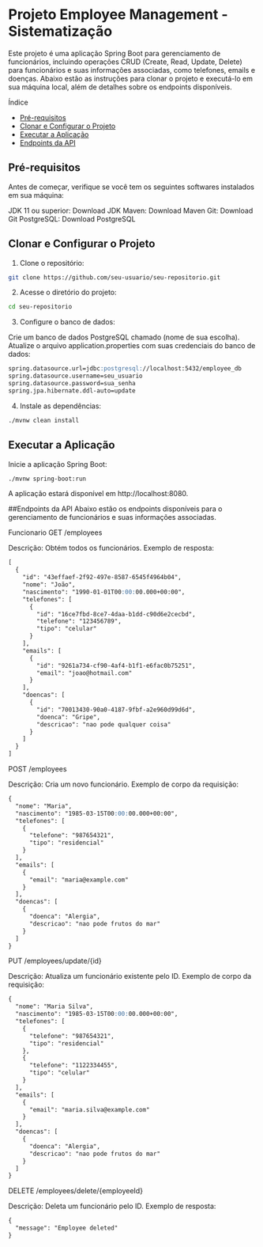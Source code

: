 # Projeto Employee Management - Sistematização
Este projeto é uma aplicação Spring Boot para gerenciamento de funcionários, incluindo operações CRUD (Create, Read, Update, Delete) para funcionários e suas informações associadas, como telefones, emails e doenças. Abaixo estão as instruções para clonar o projeto e executá-lo em sua máquina local, além de detalhes sobre os endpoints disponíveis.

Índice
- [Pré-requisitos](#Pré-requisitos)
- [Clonar e Configurar o Projeto](#Copiar-código)
- [Executar a Aplicação](#Executar-a-aplicação)
- [Endpoints da API](#Endpoints-da-API)

## Pré-requisitos
Antes de começar, verifique se você tem os seguintes softwares instalados em sua máquina:

JDK 11 ou superior: Download JDK
Maven: Download Maven
Git: Download Git
PostgreSQL: Download PostgreSQL

## Clonar e Configurar o Projeto
1. Clone o repositório:
```bash
git clone https://github.com/seu-usuario/seu-repositorio.git
```

2. Acesse o diretório do projeto:
```bash
cd seu-repositorio
```

3. Configure o banco de dados:

Crie um banco de dados PostgreSQL chamado (nome de sua escolha).
Atualize o arquivo application.properties com suas credenciais do banco de dados:
```markdown
spring.datasource.url=jdbc:postgresql://localhost:5432/employee_db
spring.datasource.username=seu_usuario
spring.datasource.password=sua_senha
spring.jpa.hibernate.ddl-auto=update
```
4. Instale as dependências:
```bash
./mvnw clean install
```

## Executar a Aplicação
Inicie a aplicação Spring Boot:

```bash
./mvnw spring-boot:run
```
A aplicação estará disponível em http://localhost:8080.

##Endpoints da API
Abaixo estão os endpoints disponíveis para o gerenciamento de funcionários e suas informações associadas.

Funcionario
GET /employees

Descrição: Obtém todos os funcionários.
Exemplo de resposta:

```markdown
[
  {
    "id": "43effaef-2f92-497e-8587-6545f4964b04",
    "nome": "João",
    "nascimento": "1990-01-01T00:00:00.000+00:00",
    "telefones": [
      {
        "id": "16ce7fbd-8ce7-4daa-b1dd-c90d6e2cecbd",
        "telefone": "123456789",
        "tipo": "celular"
      }
    ],
    "emails": [
      {
        "id": "9261a734-cf90-4af4-b1f1-e6fac0b75251",
        "email": "joao@hotmail.com"
      }
    ],
    "doencas": [
      {
        "id": "70013430-90a0-4187-9fbf-a2e960d99d6d",
        "doenca": "Gripe",
        "descricao": "nao pode qualquer coisa"
      }
    ]
  }
]
```
POST /employees

Descrição: Cria um novo funcionário.
Exemplo de corpo da requisição:
```markdown
{
  "nome": "Maria",
  "nascimento": "1985-03-15T00:00:00.000+00:00",
  "telefones": [
    {
      "telefone": "987654321",
      "tipo": "residencial"
    }
  ],
  "emails": [
    {
      "email": "maria@example.com"
    }
  ],
  "doencas": [
    {
      "doenca": "Alergia",
      "descricao": "nao pode frutos do mar"
    }
  ]
}
```
PUT /employees/update/{id}

Descrição: Atualiza um funcionário existente pelo ID.
Exemplo de corpo da requisição:
```markdown
{
  "nome": "Maria Silva",
  "nascimento": "1985-03-15T00:00:00.000+00:00",
  "telefones": [
    {
      "telefone": "987654321",
      "tipo": "residencial"
    },
    {
      "telefone": "1122334455",
      "tipo": "celular"
    }
  ],
  "emails": [
    {
      "email": "maria.silva@example.com"
    }
  ],
  "doencas": [
    {
      "doenca": "Alergia",
      "descricao": "nao pode frutos do mar"
    }
  ]
}
```
DELETE /employees/delete/{employeeId}

Descrição: Deleta um funcionário pelo ID.
Exemplo de resposta:
```markdown
{
  "message": "Employee deleted"
}
```

